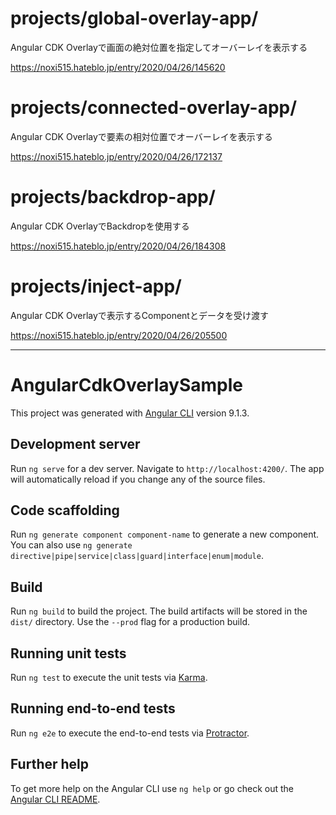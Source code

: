 # projects/global-overlay-app/
 Angular CDK Overlayで画面の絶対位置を指定してオーバーレイを表示する

 https://noxi515.hateblo.jp/entry/2020/04/26/145620


# projects/connected-overlay-app/
 Angular CDK Overlayで要素の相対位置でオーバーレイを表示する

 https://noxi515.hateblo.jp/entry/2020/04/26/172137

# projects/backdrop-app/
 Angular CDK OverlayでBackdropを使用する

 https://noxi515.hateblo.jp/entry/2020/04/26/184308

# projects/inject-app/
 Angular CDK Overlayで表示するComponentとデータを受け渡す

 https://noxi515.hateblo.jp/entry/2020/04/26/205500


----
# AngularCdkOverlaySample

This project was generated with [Angular CLI](https://github.com/angular/angular-cli) version 9.1.3.

## Development server

Run `ng serve` for a dev server. Navigate to `http://localhost:4200/`. The app will automatically reload if you change any of the source files.

## Code scaffolding

Run `ng generate component component-name` to generate a new component. You can also use `ng generate directive|pipe|service|class|guard|interface|enum|module`.

## Build

Run `ng build` to build the project. The build artifacts will be stored in the `dist/` directory. Use the `--prod` flag for a production build.

## Running unit tests

Run `ng test` to execute the unit tests via [Karma](https://karma-runner.github.io).

## Running end-to-end tests

Run `ng e2e` to execute the end-to-end tests via [Protractor](http://www.protractortest.org/).

## Further help

To get more help on the Angular CLI use `ng help` or go check out the [Angular CLI README](https://github.com/angular/angular-cli/blob/master/README.md).

